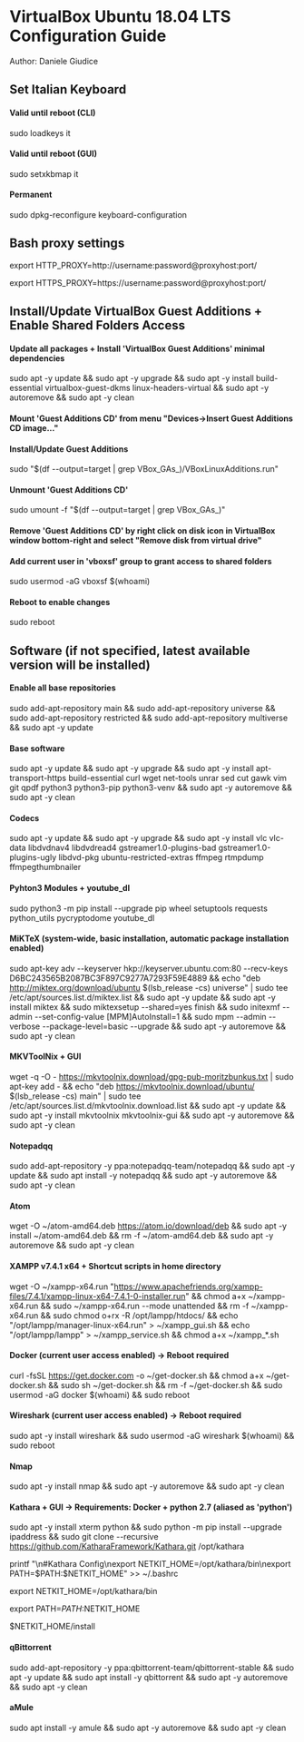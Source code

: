 # VirtualBox Ubuntu 18.04 LTS Configuration Guide

Author: Daniele Giudice

## Set Italian Keyboard

#### Valid until reboot (CLI)
sudo loadkeys it

#### Valid until reboot (GUI)
sudo setxkbmap it

#### Permanent
sudo dpkg-reconfigure keyboard-configuration

## Bash proxy settings

export HTTP_PROXY=http://username:password@proxyhost:port/

export HTTPS_PROXY=https://username:password@proxyhost:port/

## Install/Update VirtualBox Guest Additions + Enable Shared Folders Access

#### Update all packages + Install 'VirtualBox Guest Additions' minimal dependencies
sudo apt -y update && sudo apt -y upgrade && sudo apt -y install build-essential virtualbox-guest-dkms linux-headers-virtual && sudo apt -y autoremove && sudo apt -y clean

#### Mount 'Guest Additions CD' from menu "Devices->Insert Guest Additions CD image..."

#### Install/Update Guest Additions
sudo "$(df --output=target | grep VBox_GAs_)/VBoxLinuxAdditions.run"

#### Unmount 'Guest Additions CD'
sudo umount -f "$(df --output=target | grep VBox_GAs_)"

#### Remove 'Guest Additions CD' by right click on disk icon in VirtualBox window bottom-right and select "Remove disk from virtual drive"

#### Add current user in 'vboxsf' group to grant access to shared folders
sudo usermod -aG vboxsf $(whoami)

#### Reboot to enable changes
sudo reboot

## Software (if not specified, latest available version will be installed)

#### Enable all base repositories
sudo add-apt-repository main && sudo add-apt-repository universe && sudo add-apt-repository restricted && sudo add-apt-repository multiverse && sudo apt -y update

#### Base software
sudo apt -y update && sudo apt -y upgrade && sudo apt -y install apt-transport-https build-essential curl wget net-tools unrar sed cut gawk vim git qpdf python3 python3-pip python3-venv && sudo apt -y autoremove && sudo apt -y clean

#### Codecs
sudo apt -y update && sudo apt -y upgrade && sudo apt -y install vlc vlc-data libdvdnav4 libdvdread4 gstreamer1.0-plugins-bad gstreamer1.0-plugins-ugly libdvd-pkg ubuntu-restricted-extras ffmpeg rtmpdump ffmpegthumbnailer

#### Pyhton3 Modules + youtube_dl
sudo python3 -m pip install --upgrade pip wheel setuptools requests python_utils pycryptodome youtube_dl

#### MiKTeX (system-wide, basic installation, automatic package installation enabled)
sudo apt-key adv --keyserver hkp://keyserver.ubuntu.com:80 --recv-keys D6BC243565B2087BC3F897C9277A7293F59E4889 && echo "deb http://miktex.org/download/ubuntu $(lsb_release -cs) universe" | sudo tee /etc/apt/sources.list.d/miktex.list && sudo apt -y update && sudo apt -y install miktex && sudo miktexsetup --shared=yes finish && sudo initexmf --admin --set-config-value [MPM]AutoInstall=1 && sudo mpm --admin --verbose --package-level=basic --upgrade && sudo apt -y autoremove && sudo apt -y clean

#### MKVToolNix + GUI
wget -q -O - https://mkvtoolnix.download/gpg-pub-moritzbunkus.txt | sudo apt-key add - && echo "deb https://mkvtoolnix.download/ubuntu/ $(lsb_release -cs) main" | sudo tee /etc/apt/sources.list.d/mkvtoolnix.download.list && sudo apt -y update && sudo apt -y install mkvtoolnix mkvtoolnix-gui && sudo apt -y autoremove && sudo apt -y clean

#### Notepadqq
sudo add-apt-repository -y ppa:notepadqq-team/notepadqq && sudo apt -y update && sudo apt install -y notepadqq && sudo apt -y autoremove && sudo apt -y clean

#### Atom
wget -O ~/atom-amd64.deb https://atom.io/download/deb && sudo apt -y install ~/atom-amd64.deb && rm -f ~/atom-amd64.deb && sudo apt -y autoremove && sudo apt -y clean

#### XAMPP v7.4.1 x64 + Shortcut scripts in home directory
wget -O ~/xampp-x64.run "https://www.apachefriends.org/xampp-files/7.4.1/xampp-linux-x64-7.4.1-0-installer.run" && chmod a+x ~/xampp-x64.run && sudo ~/xampp-x64.run --mode unattended && rm -f ~/xampp-x64.run && sudo chmod o+rx -R /opt/lampp/htdocs/ && echo "/opt/lampp/manager-linux-x64.run" > ~/xampp_gui.sh && echo "/opt/lampp/lampp" > ~/xampp_service.sh && chmod a+x ~/xampp_*.sh

#### Docker (current user access enabled) -> Reboot required
curl -fsSL https://get.docker.com -o ~/get-docker.sh && chmod a+x ~/get-docker.sh && sudo sh ~/get-docker.sh && rm -f ~/get-docker.sh && sudo usermod -aG docker $(whoami) && sudo reboot

#### Wireshark (current user access enabled) -> Reboot required
sudo apt -y install wireshark && sudo usermod -aG wireshark $(whoami) && sudo reboot

#### Nmap
sudo apt -y install nmap && sudo apt -y autoremove && sudo apt -y clean

#### Kathara + GUI -> Requirements: Docker + python 2.7 (aliased as 'python')
sudo apt -y install xterm python && sudo python -m pip install --upgrade ipaddress && sudo git clone --recursive https://github.com/KatharaFramework/Kathara.git /opt/kathara

printf "\n#Kathara Config\nexport NETKIT_HOME=/opt/kathara/bin\nexport PATH=\$PATH:\$NETKIT_HOME" >> ~/.bashrc

export NETKIT_HOME=/opt/kathara/bin

export PATH=$PATH:$NETKIT_HOME

$NETKIT_HOME/install

#### qBittorrent
sudo add-apt-repository -y ppa:qbittorrent-team/qbittorrent-stable && sudo apt -y update && sudo apt install -y qbittorrent && sudo apt -y autoremove && sudo apt -y clean

#### aMule
sudo apt install -y amule && sudo apt -y autoremove && sudo apt -y clean
